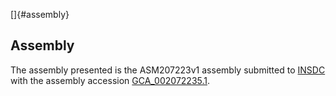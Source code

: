 []{#assembly}

Assembly
--------

The assembly presented is the ASM207223v1 assembly submitted to
[INSDC](http://www.insdc.org) with the assembly accession
[GCA\_002072235.1](http://www.ebi.ac.uk/ena/data/view/GCA_002072235.1).
